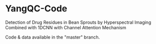 # YangQC-Code
Detection of Drug Residues in Bean Sprouts by Hyperspectral Imaging Combined with 1DCNN with Channel Attention Mechanism  

Code & data available in the "master" branch.  
